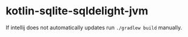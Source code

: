 
# kotlin-sqlite-sqldelight-jvm

If intellij does not automatically updates run `./gradlew build` manually. 
